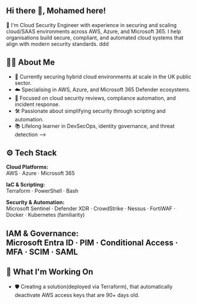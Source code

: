 ## Hi there 👋, Mohamed here!
🚀 I'm Cloud Security Engineer with experience in securing and scaling cloud/SAAS environments across AWS, Azure, and Microsoft 365. I help organisations build secure, compliant, and automated cloud systems that align with modern security standards. ddd

## 👨‍💻 About Me
- 💼 Currently securing hybrid cloud environments at scale in the UK public sector. 
- ☁️ Specialising in AWS, Azure, and Microsoft 365 Defender ecosystems.
- 🔐 Focused on cloud security reviews, compliance automation, and incident response. 
- 🛠️ Passionate about simplifying security through scripting and automation.
- 📚 Lifelong learner in DevSecOps, identity governance, and threat detection
-->

## ⚙️ Tech Stack
**Cloud Platforms:**  
AWS · Azure · Microsoft 365

**IaC & Scripting:**  
Terraform · PowerShell · Bash 

**Security & Automation:**  
Microsoft Sentinel · Defender XDR · CrowdStrike · Nessus · FortiWAF · Docker · Kubernetes (familiarity)

**IAM & Governance:**  
Microsoft Entra ID · PIM · Conditional Access · MFA · SCIM · SAML
---
## 📌 What I'm Working On
- 🛡️ Creating a solution(deployed via Terraform), that automatically deactivate AWS access keys that are 90+ days old.

